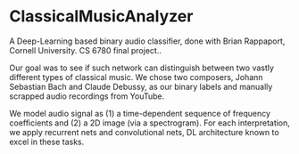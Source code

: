 # ClassicalMusicAnalyzer

A Deep-Learning based binary audio classifier, done with Brian Rappaport, Cornell University. CS 6780 final project..

Our goal was to see if such network can distinguish between two vastly different types of classical music. We chose two composers, Johann Sebastian Bach and Claude Debussy, as our binary labels and manually scrapped audio recordings from YouTube.

We model audio signal as (1) a time-dependent sequence of frequency coefficients and (2) a 2D image (via a spectrogram). For each interpretation, we apply recurrent nets and convolutional nets, DL architecture known to excel in these tasks.
